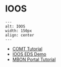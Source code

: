 # IOOS

```{image} ../../images/placeholder.png
---
alt: IOOS
width: 150px
align: center
---
```

- [COMT Tutorial](https://www.youtube.com/watch?v=Dqc1C1HeemQ)
- [IOOS EDS Demo](https://nccospublicstor.blob.core.windows.net/ioos/ioos_demo_1280.mp4)
- [MBON Portal Tutorial](https://www.youtube.com/watch?v=ZITqDRa6u9c)
